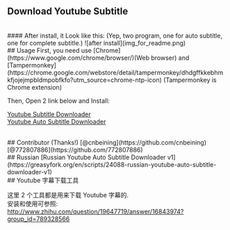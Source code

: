 ## Download Youtube Subtitle

<br>
#### After install, it Look like this:
(Yep, two program, one for auto subtitle, one for complete subtitle.)
![after install](img_for_readme.png)

<br>
## Usage
First, you need use [Chrome](https://www.google.com/chrome/browser/)(Web browser) and [Tampermonkey](https://chrome.google.com/webstore/detail/tampermonkey/dhdgffkkebhmkfjojejmpbldmpobfkfo?utm_source=chrome-ntp-icon) (Tampermonkey is Chrome extension)


Then, Open 2 link below and Install:

[Youtube Subtitle Downloader](https://greasyfork.org/scripts/5368-youtube-subtitle-downloader-v2)<br/>
[Youtube Auto Subtitle Downloader](https://greasyfork.org/scripts/5367-youtube-auto-subtitle-downloader)<br/>

<br/>
## Contributor (Thanks!)
[@cnbeining](https://github.com/cnbeining)    
[@772807886](https://github.com/772807886)    

<br>
## Russian
[Russian Youtube Auto Subtitle Downloader v1](https://greasyfork.org/en/scripts/24088-russian-youtube-auto-subtitle-downloader-v1)


<br>
## Youtube 字幕下载工具

这里 2 个工具都是用来下载 Youtube 字幕的.  
安装和使用可参照:
http://www.zhihu.com/question/19647719/answer/16843974?group_id=789328566

